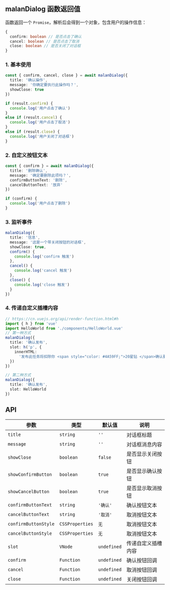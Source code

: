 ## malanDialog 函数返回值

函数返回一个 `Promise`，解析后会得到一个对象，包含用户的操作信息：

```ts
{
  confirm: boolean // 是否点击了确认
  cancel: boolean // 是否点击了取消
  close: boolean // 是否关闭了对话框
}
```

### 1. 基本使用

```ts
const { confirm, cancel, close } = await malanDialog({
  title: '确认操作',
  message: '你确定要执行此操作吗？',
  showClose: true
})

if (result.confirm) {
  console.log('用户点击了确认')
}
else if (result.cancel) {
  console.log('用户点击了取消')
}
else if (result.close) {
  console.log('用户关闭了对话框')
}
```

### 2. 自定义按钮文本

```ts
const { confirm } = await malanDialog({
  title: '删除确认',
  message: '确定要删除此项吗？',
  confirmButtonText: '删除',
  cancelButtonText: '放弃'
})

if (confirm) {
  console.log('用户点击了删除')
}
```

### 3. 监听事件

```ts
malanDialog({
  title: '信息',
  message: '这是一个带关闭按钮的对话框',
  showClose: true,
  confirm() {
    console.log('confirm 触发')
  },
  cancel() {
    console.log('cancel 触发')
  },
  close() {
    console.log('close 触发')
  }
})
```

### 4. 传递自定义插槽内容

```ts
// https://cn.vuejs.org/api/render-function.html#h
import { h } from 'vue'
import HelloWorld from './components/HelloWorld.vue'
// 第一种方式
malanDialog({
  title: '确认发布',
  slot: h('p', {
    innerHTML:
      '发布此任务将扣除你 <span style="color: #4A59FF;">20星钻 </span>确认要发布吗？'
  })
})

// 第二种方式
malanDialog({
  title: '确认发布',
  slot: HelloWorld
})
```

## API

| 参数                 | 类型            | 默认值      | 说明               |
| -------------------- | --------------- | ----------- | ------------------ |
| `title`              | `string`        | `''`        | 对话框标题         |
| `message`            | `string`        | `''`        | 对话框消息内容     |
| `showClose`          | `boolean`       | `false`     | 是否显示关闭按钮   |
| `showConfirmButton`  | `boolean`       | `true`      | 是否显示确认按钮   |
| `showCancelButton`   | `boolean`       | `true`      | 是否显示取消按钮   |
| `confirmButtonText`  | `string`        | `'确认'`    | 确认按钮文本       |
| `cancelButtonText`   | `string`        | `'取消'`    | 取消按钮文本       |
| `confirmButtonStyle` | `CSSProperties` | `无`        | 取消按钮文本       |
| `cancelButtonStyle`  | `CSSProperties` | `无`        | 取消按钮文本       |
| `slot`               | `VNode`         | `undefined` | 传递自定义插槽内容 |
| `confirm`            | `Function`      | `undefined` | 确认按钮回调       |
| `cancel`             | `Function`      | `undefined` | 取消按钮回调       |
| `close`              | `Function`      | `undefined` | 关闭按钮回调       |
